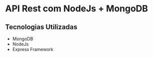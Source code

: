 <h1> API Rest com NodeJs + MongoDB </h1>

<h2> Tecnologias Utilizadas </h2>

<ul>

<li> MongoDB </li>
<li> NodeJs </li>
<li> Express Framework </li>

</ul>

